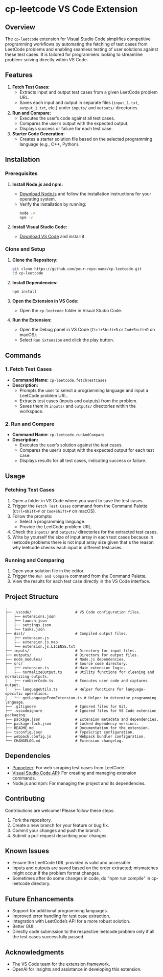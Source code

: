 # cp-leetcode VS Code Extension

## Overview

The `cp-leetcode` extension for Visual Studio Code simplifies competitive programming workflows by automating the fetching of test cases from LeetCode problems and enabling seamless testing of user solutions against these test cases. It is tailored for programmers looking to streamline problem-solving directly within VS Code.

## Features

1. **Fetch Test Cases:**
   - Extracts input and output test cases from a given LeetCode problem URL.
   - Saves each input and output in separate files (`input_1.txt`, `output_1.txt`, etc.) under `inputs/` and `outputs/` directories.
2. **Run and Compare:**
   - Executes the user’s code against all test cases.
   - Compares the user’s output with the expected output.
   - Displays success or failure for each test case.
3. **Starter Code Generation:**
   - Creates a starter solution file based on the selected programming language (e.g., C++, Python).

## Installation

### Prerequisites

1. **Install Node.js and npm:**
   - [Download Node.js](https://nodejs.org/) and follow the installation instructions for your operating system.
   - Verify the installation by running:
     ```bash
     node -v
     npm -v
     ```

2. **Install Visual Studio Code:**
   - [Download VS Code](https://code.visualstudio.com/) and install it.

### Clone and Setup

1. **Clone the Repository:**
   ```bash
   git clone https://github.com/your-repo-name/cp-leetcode.git
   cd cp-leetcode
   ```

2. **Install Dependencies:**
   ```bash
   npm install
   ```

3. **Open the Extension in VS Code:**
   - Open the `cp-leetcode` folder in Visual Studio Code.

4. **Run the Extension:**
   - Open the Debug panel in VS Code (`Ctrl+Shift+D` or `Cmd+Shift+D` on macOS).
   - Select `Run Extension` and click the play button.

## Commands

### 1. Fetch Test Cases

- **Command Name:** `cp-leetcode.fetchTestCases`
- **Description:**
  - Prompts the user to select a programming language and input a LeetCode problem URL.
  - Extracts test cases (inputs and outputs) from the problem.
  - Saves them in `inputs/` and `outputs/` directories within the workspace.

### 2. Run and Compare

- **Command Name:** `cp-leetcode.runAndCompare`
- **Description:**
  - Executes the user’s solution against the test cases.
  - Compares the user’s output with the expected output for each test case.
  - Displays results for all test cases, indicating success or failure.

## Usage

### Fetching Test Cases

1. Open a folder in VS Code where you want to save the test cases.
2. Trigger the `Fetch Test Cases` command from the Command Palette (`Ctrl+Shift+P` or `Cmd+Shift+P` on macOS).
3. Follow the prompts:
   - Select a programming language.
   - Provide the LeetCode problem URL.
4. Check the `inputs/` and `outputs/` directories for the extracted test cases.
5. Write by yourself the size of input array in each test cases because in leetcode problems there is not input array size given that's the reason why leetcode checks each input in different testcases.

### Running and Comparing

1. Open your solution file in the editor.
2. Trigger the `Run and Compare` command from the Command Palette.
3. View the results for each test case directly in the VS Code interface.

## Project Structure

```
.
├── .vscode/                    # VS Code configuration files.
│   ├── extensions.json
│   ├── launch.json
│   ├── settings.json
│   └── tasks.json
├── dist/                       # Compiled output files.
│   ├── extension.js
│   ├── extension.js.map
│   └── extension.js.LICENSE.txt
├── inputs/                     # Directory for input files.
├── outputs/                    # Directory for output files.
├── node_modules/               # Node.js dependencies.
├── src/                        # Source code directory.
│   ├── extension.ts            # Main extension logic.
│   ├── normalizeOutput.ts      # Utility functions for cleaning and normalizing outputs.
│   ├── runUserCode.ts          # Executes user code and captures output.
│   ├── languageUtils.ts        # Helper functions for language-specific operations.
│   └── getLanguageFromExtension.ts # Helper to determine programming language.
├── .gitignore                  # Ignored files for Git.
├── .vscodeignore               # Ignored files for VS Code extension packaging.
├── package.json                # Extension metadata and dependencies.
├── package-lock.json           # Locked dependency versions.
├── README.md                   # Documentation for the extension.
├── tsconfig.json               # TypeScript configuration.
├── webpack.config.js           # Webpack bundler configuration.
└── CHANGELOG.md                # Extension changelog.
```

## Dependencies

- [Puppeteer](https://pptr.dev/): For web scraping test cases from LeetCode.
- [Visual Studio Code API](https://code.visualstudio.com/api): For creating and managing extension commands.
- Node.js and npm: For managing the project and its dependencies.

## Contributing

Contributions are welcome! Please follow these steps:

1. Fork the repository.
2. Create a new branch for your feature or bug fix.
3. Commit your changes and push the branch.
4. Submit a pull request describing your changes.


## Known Issues

- Ensure the LeetCode URL provided is valid and accessible.
- Inputs and outputs are saved based on the order extracted; mismatches might occur if the problem format changes.
- Sometimes after do some changes in code, do "npm run compile" in cp-leetcode directory. 

## Future Enhancements

- Support for additional programming languages.
- Improved error handling for test case extraction.
- Integration with LeetCode’s API for a more robust solution.
- Better GUI.
- Directly code submission to the respective leetcode problem only if all the test cases successfully passed.

## Acknowledgments

- The VS Code team for the extension framework.
- OpenAI for insights and assistance in developing this extension.

